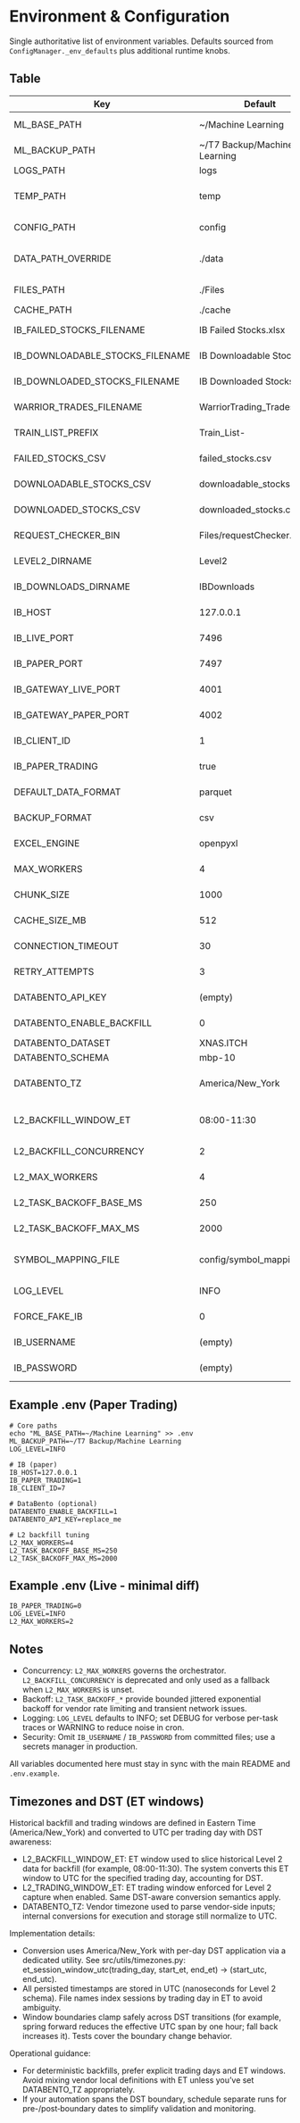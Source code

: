 # Environment & Configuration

Single authoritative list of environment variables. Defaults sourced from `ConfigManager._env_defaults` plus additional runtime knobs.

## Table

| Key                             | Default                      | Purpose                                   | Used By                    |
| ------------------------------- | ---------------------------- | ----------------------------------------- | -------------------------- |
| ML_BASE_PATH                    | ~/Machine Learning           | Root ML data directory                    | config, data manager       |
| ML_BACKUP_PATH                  | ~/T7 Backup/Machine Learning | Backup mirror for critical files          | backup utilities           |
| LOGS_PATH                       | logs                         | Log file directory                        | logging setup              |
| TEMP_PATH                       | temp                         | Temp workspace (atomic writes, staging)   | backfill, data ops         |
| CONFIG_PATH                     | config                       | Config storage (generated JSON)           | config manager             |
| DATA_PATH_OVERRIDE              | ./data                       | Override base data path (legacy compat)   | data access                |
| FILES_PATH                      | ./Files                      | Legacy files directory                    | legacy loaders             |
| CACHE_PATH                      | ./cache                      | Cache directory                           | performance caching        |
| IB_FAILED_STOCKS_FILENAME       | IB Failed Stocks.xlsx        | Legacy Excel artifact                     | legacy ingestion           |
| IB_DOWNLOADABLE_STOCKS_FILENAME | IB Downloadable Stocks.xlsx  | Legacy Excel artifact                     | legacy ingestion           |
| IB_DOWNLOADED_STOCKS_FILENAME   | IB Downloaded Stocks.xlsx    | Legacy Excel artifact                     | legacy ingestion           |
| WARRIOR_TRADES_FILENAME         | WarriorTrading_Trades.xlsx   | Warrior source trade list                 | warrior task discovery     |
| TRAIN_LIST_PREFIX               | Train_List-                  | Prefix for generated training list Excel  | training utilities         |
| FAILED_STOCKS_CSV               | failed_stocks.csv            | CSV export (derived)                      | legacy reports             |
| DOWNLOADABLE_STOCKS_CSV         | downloadable_stocks.csv      | CSV export (derived)                      | legacy reports             |
| DOWNLOADED_STOCKS_CSV           | downloaded_stocks.csv        | CSV export (derived)                      | legacy reports             |
| REQUEST_CHECKER_BIN             | Files/requestChecker.bin     | Binary request checker path               | legacy tool                |
| LEVEL2_DIRNAME                  | Level2                       | Subdir under ML base for L2 live data     | record_depth, analysis     |
| IB_DOWNLOADS_DIRNAME            | IBDownloads                  | IB historical bar downloads               | download scripts           |
| IB_HOST                         | 127.0.0.1                    | IBKR host (Gateway/TWS)                   | gateway, clients           |
| IB_LIVE_PORT                    | 7496                         | IBKR live trading port                    | ib connection              |
| IB_PAPER_PORT                   | 7497                         | IBKR paper trading port                   | ib connection              |
| IB_GATEWAY_LIVE_PORT            | 4001                         | Headless gateway live port                | headless gateway           |
| IB_GATEWAY_PAPER_PORT           | 4002                         | Headless gateway paper port               | headless gateway           |
| IB_CLIENT_ID                    | 1                            | Explicit client id override               | ib connection              |
| IB_PAPER_TRADING                | true                         | Paper vs live mode flag                   | connection config          |
| DEFAULT_DATA_FORMAT             | parquet                      | Primary on-disk format                    | data manager               |
| BACKUP_FORMAT                   | csv                          | Backup export format                      | backup utilities           |
| EXCEL_ENGINE                    | openpyxl                     | Excel reader/writer engine                | legacy IO                  |
| MAX_WORKERS                     | 4                            | Generic parallel worker cap (non L2)      | misc parallel ops          |
| CHUNK_SIZE                      | 1000                         | Chunk size for batched IO                 | data manager               |
| CACHE_SIZE_MB                   | 512                          | In-memory cache target size               | caching layer              |
| CONNECTION_TIMEOUT              | 30                           | IB connection timeout (s)                 | gateway, requests          |
| RETRY_ATTEMPTS                  | 3                            | Generic retry attempts                    | retry logic                |
| DATABENTO_API_KEY               | (empty)                      | DataBento API key (optional)              | databento service          |
| DATABENTO_ENABLE_BACKFILL       | 0                            | Enable DataBento-powered backfill         | orchestrator, backfill_api |
| DATABENTO_DATASET               | XNAS.ITCH                    | Dataset code                              | databento service          |
| DATABENTO_SCHEMA                | mbp-10                       | L2 schema selection                       | databento service          |
| DATABENTO_TZ                    | America/New_York             | Timezone for vendor window parse          | backfill window logic      |
| L2_BACKFILL_WINDOW_ET           | 08:00-11:30                  | ET window for historical slice extraction | backfill_api               |
| L2_BACKFILL_CONCURRENCY         | 2                            | Deprecated (use L2_MAX_WORKERS)           | auto_backfill_from_warrior |
| L2_MAX_WORKERS                  | 4                            | New orchestrator worker pool size         | auto_backfill_from_warrior |
| L2_TASK_BACKOFF_BASE_MS         | 250                          | Base backoff (ms) for vendor retry        | databento_l2_service       |
| L2_TASK_BACKOFF_MAX_MS          | 2000                         | Max backoff cap (ms)                      | databento_l2_service       |
| SYMBOL_MAPPING_FILE             | config/symbol_mapping.json   | Local symbol -> vendor symbol mapping     | backfill & mapping         |
| LOG_LEVEL                       | INFO                         | Global log level for batch tools          | orchestrators, backfill    |
| FORCE_FAKE_IB                   | 0                            | Force fake IB client (CI/offline)         | ib client resolution       |
| IB_USERNAME                     | (empty)                      | Gateway auth username                     | headless gateway           |
| IB_PASSWORD                     | (empty)                      | Gateway auth password                     | headless gateway           |

## Example .env (Paper Trading)

```env
# Core paths
echo "ML_BASE_PATH=~/Machine Learning" >> .env
ML_BACKUP_PATH=~/T7 Backup/Machine Learning
LOG_LEVEL=INFO

# IB (paper)
IB_HOST=127.0.0.1
IB_PAPER_TRADING=1
IB_CLIENT_ID=7

# DataBento (optional)
DATABENTO_ENABLE_BACKFILL=1
DATABENTO_API_KEY=replace_me

# L2 backfill tuning
L2_MAX_WORKERS=4
L2_TASK_BACKOFF_BASE_MS=250
L2_TASK_BACKOFF_MAX_MS=2000
```

## Example .env (Live - minimal diff)

```env
IB_PAPER_TRADING=0
LOG_LEVEL=INFO
L2_MAX_WORKERS=2
```

## Notes

- Concurrency: `L2_MAX_WORKERS` governs the orchestrator. `L2_BACKFILL_CONCURRENCY` is deprecated and only used as a fallback when `L2_MAX_WORKERS` is unset.
- Backoff: `L2_TASK_BACKOFF_*` provide bounded jittered exponential backoff for vendor rate limiting and transient network issues.
- Logging: `LOG_LEVEL` defaults to INFO; set DEBUG for verbose per-task traces or WARNING to reduce noise in cron.
- Security: Omit `IB_USERNAME` / `IB_PASSWORD` from committed files; use a secrets manager in production.

All variables documented here must stay in sync with the main README and `.env.example`.

## Timezones and DST (ET windows)

Historical backfill and trading windows are defined in Eastern Time (America/New_York) and converted to UTC per trading day with DST awareness:

- L2_BACKFILL_WINDOW_ET: ET window used to slice historical Level 2 data for backfill (for example, 08:00-11:30). The system converts this ET window to UTC for the specified trading day, accounting for DST.
- L2_TRADING_WINDOW_ET: ET trading window enforced for Level 2 capture when enabled. Same DST-aware conversion semantics apply.
- DATABENTO_TZ: Vendor timezone used to parse vendor-side inputs; internal conversions for execution and storage still normalize to UTC.

Implementation details:

- Conversion uses America/New_York with per-day DST application via a dedicated utility. See src/utils/timezones.py: et_session_window_utc(trading_day, start_et, end_et) -> (start_utc, end_utc).
- All persisted timestamps are stored in UTC (nanoseconds for Level 2 schema). File names index sessions by trading day in ET to avoid ambiguity.
- Window boundaries clamp safely across DST transitions (for example, spring forward reduces the effective UTC span by one hour; fall back increases it). Tests cover the boundary change behavior.

Operational guidance:

- For deterministic backfills, prefer explicit trading days and ET windows. Avoid mixing vendor local definitions with ET unless you’ve set DATABENTO_TZ appropriately.
- If your automation spans the DST boundary, schedule separate runs for pre-/post‑boundary dates to simplify validation and monitoring.
